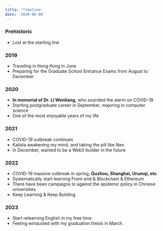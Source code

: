 ```yaml
---
title: 'Timeline'
date: '2020-06-08'
---
```



### Prehistoric
-  Lost at the starting line

###  2019
- Traveling in Hong Kong in June
- Preparing for the Graduate School Entrance Exams from August to December

### 2020
- **In memorial of Dr. LI Wenliang,** who sounded the alarm on COVID-19
- Starting postgraduate career in September, majoring in computer science
- One of the most enjoyable years of my life

### 2021
- COVID-19 outbreak continues
- Kalista awakening my mind, and taking the pill like Neo
- In December, wanted to be a Web3 builder in the future

### 2022
- COVID-19 massive outbreak in spring, **Quzhou, Shanghai, Urumqi, etc**.
- Systematically start learning Front-end & Blockchain & Ethereum
- There have been campaigns to against the epidemic policy in Chinese universities
- Keep Learning & Keep Building

### 2023
- Start relearning English in my free time
- Feeling exhausted with my graduation thesis in March.

